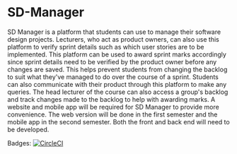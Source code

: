 # SD-Manager
SD Manager is a platform that students can use to manage their software design projects. Lecturers, who act as product owners, can also use this platform to verify sprint details such as which user stories are to be implemented. This platform can be used to award sprint marks accordingly since sprint details need to be verified by the product owner before any changes are saved. This helps prevent students from changing the backlog to suit what they've managed to do over the course of a sprint. Students can also communicate with their product through this platform to make any queries. The head lecturer of the course can also access a group's backlog and track changes made to the backlog to help with awarding marks.   A website and mobile app will be required for SD Manager to provide more convenience. The web version will be done in the first semester and the mobile app in the second semester. Both the front and back end will need to be developed.

Badges:
[![CircleCI](https://app.circleci.com/pipelines/github/timothywalters61/SD-Manager?branch=JCR1999)](https://app.circleci.com/pipelines/github/timothywalters61/SD-Manager?branch=JCR1999)
